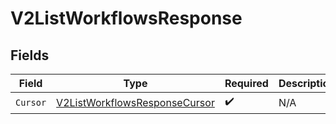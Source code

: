 # V2ListWorkflowsResponse


## Fields

| Field                                                                                     | Type                                                                                      | Required                                                                                  | Description                                                                               |
| ----------------------------------------------------------------------------------------- | ----------------------------------------------------------------------------------------- | ----------------------------------------------------------------------------------------- | ----------------------------------------------------------------------------------------- |
| `Cursor`                                                                                  | [V2ListWorkflowsResponseCursor](../../Models/Components/V2ListWorkflowsResponseCursor.md) | :heavy_check_mark:                                                                        | N/A                                                                                       |